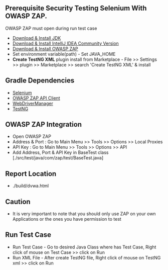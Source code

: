 ## Prerequisite Security Testing Selenium With OWASP ZAP.
 OWASP ZAP must open during run test case
- [Download & Install JDK](https://www.oracle.com/java/technologies/javase/jdk11-archive-downloads.html)
- [Download & Install IntelliJ IDEA Community Version](https://www.jetbrains.com/idea/download/)
- [Download & Install OWASP ZAP](https://www.zaproxy.org/download/)
- Set environment variable(path) -  Set JAVA_HOME
- **Create TestNG XML** plugin install from Marketplace - File >> Settings >> plugin >> Marketplace >> search 'Create
  TestNG XML' & install

## Gradle Dependencies
- [Selenium](https://mvnrepository.com/artifact/org.seleniumhq.selenium/selenium-java)
- [OWASP ZAP API Client](https://mvnrepository.com/artifact/org.zaproxy/zap-clientapi)
- [WebDriverManager](https://mvnrepository.com/artifact/io.github.bonigarcia/webdrivermanager)
- [TestNG](https://mvnrepository.com/artifact/org.testng/testng)

## OWASP ZAP Integration
- Open OWASP ZAP
- Address & Port : Go to Main Menu >> Tools >> Options >> Local Proxies
- API Key : Go to Main Menu >> Tools >> Options >> API
- Add Address, Port & API Key in BaseTest class [./src/test/java/com/zap/test/BaseTest.java]

## Report Location
- ./build/dvwa.html

## Caution
- It is very important to note that you should only use ZAP on your own Applications or the ones you have permission to test

## Run Test Case
- Run Test Case - Go to desired Java Class where has Test Case, Right click of mouse on Test Case >> click on Run
- Run XML File - After create TestNG file, Right click of mouse on TestNG xml >> click on Run